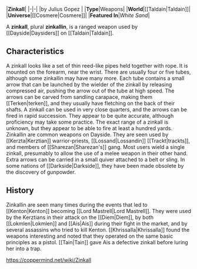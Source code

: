 |**Zinkall**|
|-|-|
|by  Julius Gopez |
|**Type**|Weapons|
|**World**|[[Taldain\|Taldain]]|
|**Universe**|[[Cosmere\|Cosmere]]|
|**Featured In**|*White Sand*|

A **zinkall**, plural **zinkallin**, is a ranged weapon used by [[Dayside\|Daysiders]] on [[Taldain\|Taldain]].

## Characteristics
A zinkall looks like a set of thin reed-like pipes held together with rope. It is mounted on the forearm, near the wrist. There are usually four or five tubes, although some zinkallin may have many more. Each tube contains a small arrow that can be launched by the wielder of the zinkall by releasing compressed air, pushing the arrow out of the tube at high speed. The arrows can be carved from sandling carapace, making them [[Terken\|terken]], and they usually have fletching on the back of their shafts. A zinkall can be used in very close quarters, and the arrows can be fired in rapid succession. They appear to be quite accurate, although proficiency may take some practice. The exact range of a zinkall is unknown, but they appear to be able to fire at least a hundred yards.
Zinkallin are common weapons on Dayside. They are seen used by [[Kerzta\|Kerztian]] warrior-priests, [[Lossand\|Lossandin]] [[Trackt\|trackts]], and members of [[Sharezan\|Sharezan's]] gang. Most users wield a single zinkall, presumably to allow the use of a melee weapon in their other hand. Extra arrows can be carried in a small quiver attached to a belt or sling. In some nations of [[Darkside\|Darkside]], they have been made obsolete by the discovery of gunpowder.

## History
Zinkallin are seen many times during the events that led to [[Kenton\|Kenton]] becoming [[Lord Mastrell\|Lord Mastrell]]. They were used by the Kerztians in their attack on the [[Diem\|Diem]], by both [[Lokmlen\|Lokmlen]] and [[Ais\|Ais]] during their fight in the market, and by several assassins who tried to kill Kenton.
[[Khrissalla\|Khrissalla]] found the weapons interesting and noted that they operated on the same basic principles as a pistol.
[[Tain\|Tain]] gave Ais a defective zinkall before luring her into a trap.



https://coppermind.net/wiki/Zinkall